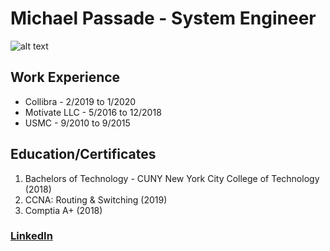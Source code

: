 # **Michael Passade - System Engineer**

![alt text](https://media-exp2.licdn.com/dms/image/C4D03AQGjh54_p1KSaA/profile-displayphoto-shrink_200_200/0?e=1585180800&v=beta&t=n3l_1XearsbA5IoXUDw4D3L8reUvqvXpG38RdLaBDsI "headshot")

## **Work Experience**
* Collibra - 2/2019 to 1/2020
* Motivate LLC - 5/2016 to 12/2018
* USMC - 9/2010 to 9/2015


## **Education/Certificates**
1. Bachelors of Technology - CUNY New York City College of Technology (2018)
2. CCNA: Routing & Switching (2019)
3. Comptia A+ (2018)

### [LinkedIn](https://www.linkedin.com/in/michaelpassade/)
